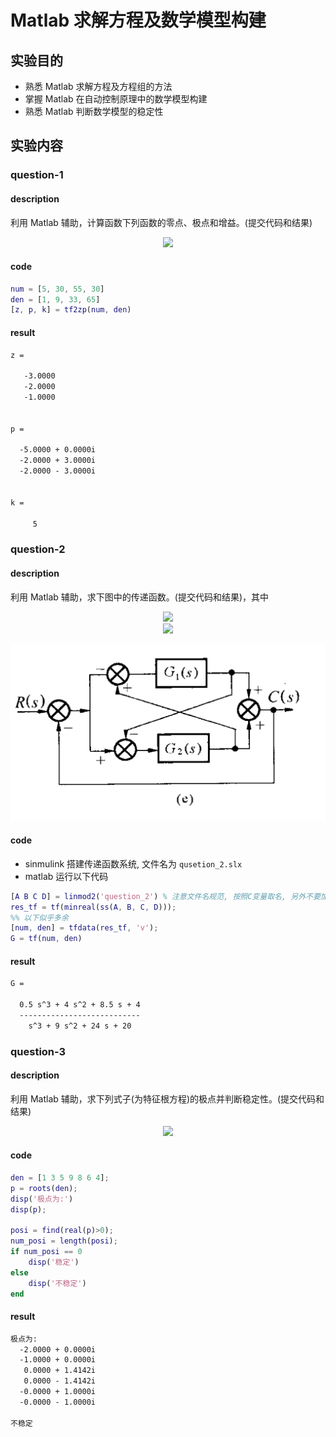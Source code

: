 # Matlab 求解方程及数学模型构建

## 实验目的

- 熟悉 Matlab 求解方程及方程组的方法
- 掌握 Matlab 在自动控制原理中的数学模型构建
- 熟悉 Matlab 判断数学模型的稳定性

## 实验内容

### question-1

#### description

利用 Matlab 辅助，计算函数下列函数的零点、极点和增益。(提交代码和结果)

<!-- $$
\frac { C ( s ) } { R ( s ) } = \frac { 5 s ^ { 3 } + 30 s ^ { 2 } + 55 s + 30 } { s ^ { 3 } + 9 s ^ { 2 } + 33 s + 65 }
$$ -->

<div align="center"><img style="background: white;" src="https://render.githubusercontent.com/render/math?math=%5Cfrac%20%7B%20C%20(%20s%20)%20%7D%20%7B%20R%20(%20s%20)%20%7D%20%3D%20%5Cfrac%20%7B%205%20s%20%5E%20%7B%203%20%7D%20%2B%2030%20s%20%5E%20%7B%202%20%7D%20%2B%2055%20s%20%2B%2030%20%7D%20%7B%20s%20%5E%20%7B%203%20%7D%20%2B%209%20s%20%5E%20%7B%202%20%7D%20%2B%2033%20s%20%2B%2065%20%7D%0D"></div>

#### code

```matlab
num = [5, 30, 55, 30]
den = [1, 9, 33, 65]
[z, p, k] = tf2zp(num, den)
```

#### result

```txt
z =

   -3.0000
   -2.0000
   -1.0000


p =

  -5.0000 + 0.0000i
  -2.0000 + 3.0000i
  -2.0000 - 3.0000i


k =

     5

```

### question-2

#### description

利用 Matlab 辅助，求下图中的传递函数。(提交代码和结果)，其中

<!-- $$
G _ { 1 } = \frac { s + 2 } { s ^ { 2 } + 6 s + 10 }
$$ -->

<div align="center"><img style="background: white;" src="https://render.githubusercontent.com/render/math?math=G%20_%20%7B%201%20%7D%20%3D%20%5Cfrac%20%7B%20s%20%2B%202%20%7D%20%7B%20s%20%5E%20%7B%202%20%7D%20%2B%206%20s%20%2B%2010%20%7D%0D"></div>

<!-- $$
G _ { 2 } = \frac { s + 1 } { s + 3 }
$$ -->

<div align="center"><img style="background: white;" src="https://render.githubusercontent.com/render/math?math=G%20_%20%7B%202%20%7D%20%3D%20%5Cfrac%20%7B%20s%20%2B%201%20%7D%20%7B%20s%20%2B%203%20%7D%0D"></div>

![](assert/ques-2.png)

#### code

- sinmulink 搭建传递函数系统, 文件名为 `qusetion_2.slx`
- matlab 运行以下代码

```matlab
[A B C D] = linmod2('question_2') % 注意文件名规范, 按照C变量取名, 另外不要加文件后缀名
res_tf = tf(minreal(ss(A, B, C, D)));
%% 以下似乎多余
[num, den] = tfdata(res_tf, 'v');
G = tf(num, den)
```

#### result

```txt
G =

  0.5 s^3 + 4 s^2 + 8.5 s + 4
  ---------------------------
    s^3 + 9 s^2 + 24 s + 20
```

### question-3

#### description

利用 Matlab 辅助，求下列式子(为特征根方程)的极点并判断稳定性。(提交代码和结果)

<!-- $$
s ^ { 6 } + 3 s ^ { 5 } + 5 s ^ { 4 } + 9 s ^ { 3 } + 8 s ^ { 2 } + 6 s + 4 = 0
$$ -->

<div align="center"><img style="background: white;" src="https://render.githubusercontent.com/render/math?math=s%20%5E%20%7B%206%20%7D%20%2B%203%20s%20%5E%20%7B%205%20%7D%20%2B%205%20s%20%5E%20%7B%204%20%7D%20%2B%209%20s%20%5E%20%7B%203%20%7D%20%2B%208%20s%20%5E%20%7B%202%20%7D%20%2B%206%20s%20%2B%204%20%3D%200%0D"></div>

#### code

```matlab
den = [1 3 5 9 8 6 4];
p = roots(den);
disp('极点为:')
disp(p);

posi = find(real(p)>0);
num_posi = length(posi);
if num_posi == 0
    disp('稳定')
else
    disp('不稳定')
end
```

#### result

```txt
极点为:
  -2.0000 + 0.0000i
  -1.0000 + 0.0000i
   0.0000 + 1.4142i
   0.0000 - 1.4142i
  -0.0000 + 1.0000i
  -0.0000 - 1.0000i

不稳定
```
